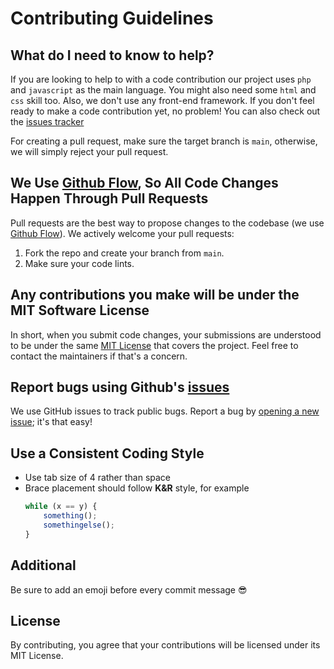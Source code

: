 # Contributing Guidelines

## What do I need to know to help?
If you are looking to help to with a code contribution our project uses `php` and `javascript` as the main language. You might also need some `html` and `css` skill too. Also, we don't use any front-end framework. If you don't feel ready to make a code contribution yet, no problem! You can also check out the [issues tracker](https://github.com/belivipro9x99/themis-web-interface/issues)

For creating a pull request, make sure the target branch is `main`, otherwise, we will simply reject your pull request.

## We Use [Github Flow](https://guides.github.com/introduction/flow/index.html), So All Code Changes Happen Through Pull Requests
Pull requests are the best way to propose changes to the codebase (we use [Github Flow](https://guides.github.com/introduction/flow/index.html)). We actively welcome your pull requests:

1. Fork the repo and create your branch from `main`.
2. Make sure your code lints.

## Any contributions you make will be under the MIT Software License
In short, when you submit code changes, your submissions are understood to be under the same [MIT License](http://choosealicense.com/licenses/mit/) that covers the project. Feel free to contact the maintainers if that's a concern.

## Report bugs using Github's [issues](https://github.com/belivipro9x99/themis-web-interface/issues)
We use GitHub issues to track public bugs. Report a bug by [opening a new issue](https://github.com/belivipro9x99/themis-web-interface/issues/new?labels=bug%2C+help+wanted&template=bug_report.md); it's that easy!

## Use a Consistent Coding Style

* Use tab size of 4 rather than space
* Brace placement should follow **K&R** style, for example
	```js
	while (x == y) {
		something();
		somethingelse();
	}
	```

## Additional

Be sure to add an emoji before every commit message 😎

## License
By contributing, you agree that your contributions will be licensed under its MIT License.